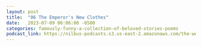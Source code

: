 ```yaml
---
layout: post
title:  "06 The Emperor's New Clothes"
date:   2023-07-09 06:06:00 -0500
categories: famously-funny-a-collection-of-beloved-stories-poems
podcast_link: https://nilbus-podcasts.s3.us-east-2.amazonaws.com/the-well-trained-mind/Famously%20Funny%20-%20A%20Collection%20of%20Beloved%20Stories%20&%20Poems/06%20The%20Emperor's%20New%20Clothes.mp3
---
```

